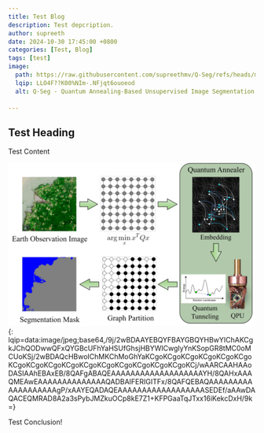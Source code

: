 ```yaml
---
title: Test Blog
description: Test depcription.
author: supreeth
date: 2024-10-30 17:45:00 +0800
categories: [Test, Blog]
tags: [test]
image:
  path: https://raw.githubusercontent.com/supreethmv/Q-Seg/refs/heads/main/figures/overview.jpg
  lqip: LLO4F??K00%NIm-.NFjqt6ouoeod
  alt: Q-Seg - Quantum Annealing-Based Unsupervised Image Segmentation Algorithm.

---
```


## Test Heading

Test Content

![Overview of Q-Seg](/assets/img/test_blog/q-seg-overview.jpg){: lqip=data:image/jpeg;base64,/9j/2wBDAAYEBQYFBAYGBQYHBwYIChAKCgkJChQODwwQFxQYGBcUFhYaHSUfGhsjHBYWICwgIyYnKSopGR8tMC0oMCUoKSj/2wBDAQcHBwoIChMKChMoGhYaKCgoKCgoKCgoKCgoKCgoKCgoKCgoKCgoKCgoKCgoKCgoKCgoKCgoKCgoKCgoKCgoKCj/wAARCAAHAAoDASIAAhEBAxEB/8QAFgABAQEAAAAAAAAAAAAAAAAAAAYH/8QAHxAAAQMEAwEAAAAAAAAAAAAAAQADBAIFERIGITFx/8QAFQEBAQAAAAAAAAAAAAAAAAAAAgP/xAAYEQADAQEAAAAAAAAAAAAAAAAAASEDEf/aAAwDAQACEQMRAD8A2a3sPybJMZkuOCp8kE7Z1+KFPGaaTqJTxx16iKekcDxH/9k=}


Test Conclusion!